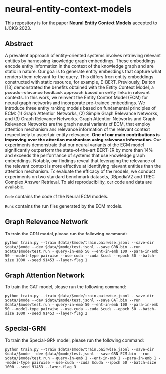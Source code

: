 # neural-entity-context-models

This repository is for the paper **Neural Entity Context Models** accepted to IJCKG 2023.

## Abstract

A prevalent approach of entity-oriented systems involves retrieving relevant entities by harnessing knowledge graph embeddings. These embeddings encode entity information in the context of the knowledge graph and are static in nature. Our goal is to generate entity embeddings that capture what renders them relevant for the query. This differs from entity embeddings constructed with static resource, for example, E-BERT. Previously, Dalton [13] demonstrated the benefits obtained with the Entity Context Model, a pseudo-relevance feedback approach based on entity links in relevant contexts. In this work, we reinvent the Entity Context Model (ECM) for neural graph networks and incorporate pre-trained embeddings. We introduce three entity ranking models based on fundamental principles of ECM: (1) Graph Attention Networks, (2) Simple Graph Relevance Networks, and (3) Graph Relevance Networks. Graph Attention Networks and Graph Relevance Networks are the graph neural variants of ECM, that employ attention mechanism and relevance information of the relevant context respectively to ascertain entity relevance. **One of our main contributions is improving over the attention mechanism using relevance information**. Our experiments demonstrate that our neural variants of the ECM model significantly outperform the state-of-the-art BERT-ER by more than 14% and exceeds the performance of systems that use knowledge graph embeddings. Notably, our findings reveal that leveraging the relevance of the relevant context is more effective at identifying relevant entities than the attention mechanism. To evaluate the efficacy of the models, we conduct experiments on two standard benchmark datasets, DBpediaV2 and TREC Complex Answer Retrieval. To aid reproducibility, our code and data are available.

```Code``` contains the code of the Neural ECM models.

```Runs``` contains the run files generated by the ECM models.

## Graph Relevance Network


To train the GRN model, please run the following command:

``` 
python train.py --train $data/$mode/train.pairwise.jsonl --save-dir $data/$mode --dev $data/$mode/test.jsonl --save GRN.bin --run $data/$mode/test.run --query-in-emb 50 --ent-in-emb 100 --para-in-emb 50 --model-type pairwise --use-cuda --cuda $cuda --epoch 50 --batch-size 1000 --seed 91453 --layer-flag 1
```

## Graph Attention Network


To train the GAT model, please run the following command:

``` 
python train.py --train $data/$mode/train.pairwise.jsonl --save-dir $data/$mode --dev $data/$mode/test.jsonl --save GAT.bin --run $data/$mode/test.run --query-in-emb 50 --ent-in-emb 100 --para-in-emb 50 --model-type pairwise --use-cuda --cuda $cuda --epoch 50 --batch-size 1000 --seed 91453 --layer-flag 2
```

## Special-GRN


To train the Special-GRN model, please run the following command:

``` 
python train.py --train $data/$mode/train.pairwise.jsonl --save-dir $data/$mode --dev $data/$mode/test.jsonl --save GRN-ECM.bin --run $data/$mode/test.run --query-in-emb 1 --ent-in-emb 1 --para-in-emb 1 --model-type pairwise --use-cuda --cuda $cuda --epoch 50 --batch-size 1000 --seed 91453 --layer-flag 3
```



